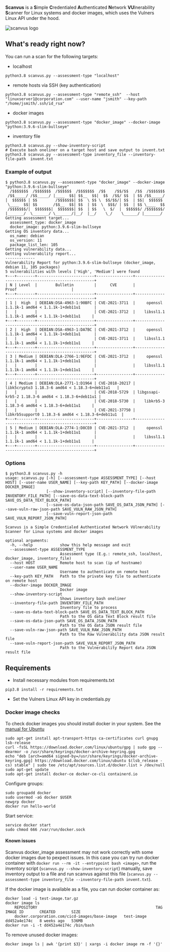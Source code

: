 **Scanvus** is a **S**imple **C**redentialed **A**uthenticated **N**etwork **VU**lnerability **S**canner for Linux systems and docker images, which uses the Vulners Linux API under the hood.

![scanvus logo](https://raw.githubusercontent.com/leonov-av/scanvus/main/logo/scanvus_line.png)

## What's ready right now?

You can run a scan for the following targets:
* localhost
```buildoutcfg
python3.8 scanvus.py --assessment-type "localhost"
```
* remote hosts via SSH (key authentication) 
```buildoutcfg
python3.8 scanvus.py --assessment-type "remote_ssh"  --host "linuxserver1@corporation.com" --user-name "jsmith" --key-path "/home/jsmith/.ssh/id_rsa"
```
* docker images 
```buildoutcfg
python3.8 scanvus.py --assessment-type "docker_image" --docker-image "python:3.9.6-slim-bullseye" 
```
* inventory file 
```buildoutcfg
python3.8 scanvus.py --show-inventory-script
# Execute bash oneliner on a target host and save output to invent.txt
python3.8 scanvus.py --assessment-type inventory_file --inventory-file-path  invent.txt
```
### Example of output
```buildoutcfg
$ python3.8 scanvus.py --assessment-type "docker_image" --docker-image "python:3.9.6-slim-bullseye" 
  /$$$$$$$  /$$$$$$$  /$$$$$$  /$$$$$$$  /$$    /$$/$$   /$$  /$$$$$$$
 /$$_____/ /$$_____/ |____  $$| $$__  $$|  $$  /$$/ $$  | $$ /$$_____/
|  $$$$$$ | $$        /$$$$$$$| $$  \ $$ \  $$/$$/| $$  | $$|  $$$$$$ 
 \____  $$| $$       /$$__  $$| $$  | $$  \  $$$/ | $$  | $$ \____  $$
 /$$$$$$$/|  $$$$$$$|  $$$$$$$| $$  | $$   \  $/  |  $$$$$$/ /$$$$$$$/
|_______/  \_______/ \_______/|__/  |__/    \_/    \______/ |_______/ 
Getting assessment target...
  assessment_type: docker_image
  docker_image: python:3.9.6-slim-bullseye
Getting OS inventory data...
  os_name: debian
  os_version: 11
  package_list_len: 105
Getting vulnerability data...
Getting vulnerability report...
-------------
Vulnerability Report for python:3.9.6-slim-bullseye (docker_image, debian 11, 105 packages)
5 vulnerabilities with levels ['High', 'Medium'] were found
+---+--------+-------------------------+----------------+----------------------------------------------------+
| N | Level  |        Bulletin         |      CVE       |                       Proof                        |
+---+--------+-------------------------+----------------+----------------------------------------------------+
| 1 |  High  | DEBIAN:DSA-4963-1:90BFC | CVE-2021-3711  |     openssl 1.1.1k-1 amd64 < 1.1.1k-1+deb11u1      |
|   |        |                         | CVE-2021-3712  |    libssl1.1 1.1.1k-1 amd64 < 1.1.1k-1+deb11u1     |
+---+--------+-------------------------+----------------+----------------------------------------------------+
| 2 |  High  | DEBIAN:DSA-4963-1:DA7BC | CVE-2021-3712  |     openssl 1.1.1k-1 amd64 < 1.1.1k-1+deb11u1      |
|   |        |                         | CVE-2021-3711  |    libssl1.1 1.1.1k-1 amd64 < 1.1.1k-1+deb11u1     |
+---+--------+-------------------------+----------------+----------------------------------------------------+
| 3 | Medium | DEBIAN:DLA-2766-1:9EFDC | CVE-2021-3712  |     openssl 1.1.1k-1 amd64 < 1.1.1k-1+deb11u1      |
|   |        |                         |                |    libssl1.1 1.1.1k-1 amd64 < 1.1.1k-1+deb11u1     |
+---+--------+-------------------------+----------------+----------------------------------------------------+
| 4 | Medium | DEBIAN:DLA-2771-1:D1964 | CVE-2018-20217 |   libk5crypto3 1.18.3-6 amd64 < 1.18.3-6+deb11u1   |
|   |        |                         | CVE-2018-5729  | libgssapi-krb5-2 1.18.3-6 amd64 < 1.18.3-6+deb11u1 |
|   |        |                         | CVE-2018-5730  |    libkrb5-3 1.18.3-6 amd64 < 1.18.3-6+deb11u1     |
|   |        |                         | CVE-2021-37750 | libkrb5support0 1.18.3-6 amd64 < 1.18.3-6+deb11u1  |
+---+--------+-------------------------+----------------+----------------------------------------------------+
| 5 | Medium | DEBIAN:DLA-2774-1:D8CE0 | CVE-2021-3712  |     openssl 1.1.1k-1 amd64 < 1.1.1k-1+deb11u1      |
|   |        |                         |                |    libssl1.1 1.1.1k-1 amd64 < 1.1.1k-1+deb11u1     |
+---+--------+-------------------------+----------------+----------------------------------------------------+
```
### Options
```buildoutcfg
$ python3.8 scanvus.py -h
usage: scanvus.py [-h] [--assessment-type ASSESSMENT_TYPE] [--host HOST] [--user-name USER_NAME] [--key-path KEY_PATH] [--docker-image DOCKER_IMAGE]
                  [--show-inventory-script] [--inventory-file-path INVENTORY_FILE_PATH] [--save-os-data-text-block-path SAVE_OS_DATA_TEXT_BLOCK_PATH]
                  [--save-os-data-json-path SAVE_OS_DATA_JSON_PATH] [--save-vuln-raw-json-path SAVE_VULN_RAW_JSON_PATH]
                  [--save-vuln-report-json-path SAVE_VULN_REPORT_JSON_PATH]

Scanvus is a Simple Credentialed Authenticated Network VUlnerability Scanner for Linux systems and docker images

optional arguments:
  -h, --help            show this help message and exit
  --assessment-type ASSESSMENT_TYPE
                        Assessment type (E.g.: remote_ssh, localhost, docker_image, inventory_file)
  --host HOST           Remote host to scan (ip of hostname)
  --user-name USER_NAME
                        Username to authenticate on remote host
  --key-path KEY_PATH   Path to the private key file to authenticate on remote host
  --docker-image DOCKER_IMAGE
                        Docker image
  --show-inventory-script
                        Shows inventory bash oneliner
  --inventory-file-path INVENTORY_FILE_PATH
                        Inventory file to process
  --save-os-data-text-block-path SAVE_OS_DATA_TEXT_BLOCK_PATH
                        Path to the OS data Text Block result file
  --save-os-data-json-path SAVE_OS_DATA_JSON_PATH
                        Path to the OS data JSON result file
  --save-vuln-raw-json-path SAVE_VULN_RAW_JSON_PATH
                        Path to the Raw Vulnerability data JSON result file
  --save-vuln-report-json-path SAVE_VULN_REPORT_JSON_PATH
                        Path to the Vulnerability Report data JSON result file
```

## Requirements
* Install necessary modules from requirements.txt 
```
pip3.8 install -r requirements.txt
```
* Set the Vulners Linux API key in credentials.py

### Docker image checks
To check docker images you should install docker in your system. See the [manual for Ubuntu](https://docs.docker.com/engine/install/ubuntu/)

```
sudo apt-get install apt-transport-https ca-certificates curl gnupg lsb-release
curl -fsSL https://download.docker.com/linux/ubuntu/gpg | sudo gpg --dearmor -o /usr/share/keyrings/docker-archive-keyring.gpg
echo "deb [arch=amd64 signed-by=/usr/share/keyrings/docker-archive-keyring.gpg] https://download.docker.com/linux/ubuntu $(lsb_release -cs) stable" | sudo tee /etc/apt/sources.list.d/docker.list > /dev/null
sudo apt-get update
sudo apt-get install docker-ce docker-ce-cli containerd.io
```
Configure groups:
```
sudo groupadd docker
sudo usermod -aG docker $USER
newgrp docker
docker run hello-world
```

Start service:
```
service docker start
sudo chmod 666 /var/run/docker.sock
```

#### Known issues

Scanvus docker_image assessment may not work correctly with some docker images due to pexpect issues. In this case you can try run docker container with `docker run --rm -it --entrypoint bash <image>`, run the inventory script (`scanvus.py --show-inventory-script`) manually, save inventory output to a file and run scanvus against this file (`scanvus.py --assessment-type inventory_file --inventory-file-path invent.txt`).

If the docker image is available as a file, you can run docker container as:

```
docker load -i test-image.tar.gz
docker image ls
    REPOSITORY                                                    TAG            IMAGE ID       CREATED       SIZE
    docker.corporation.com/cicd-images/base-image   test-image   dd452a4e174c   8 weeks ago   536MB
docker run -i -t dd452a4e174c /bin/bash 
```

To remove unused docker images:

```docker image ls | awk '{print $3}' | xargs -i docker image rm -f '{}'```

